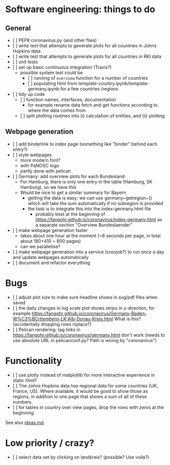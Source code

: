 Software engineering: things to do
==================================

General
-------

-   \[ \] PEP8 coronavirus.py (and other files)
-   \[ \] write test that attempts to generate plots for all countries
    in Johns Hopkins data
-   \[ \] write test that attempts to generate plots for all countries
    in RKI data
-   \[ \] unit tests
-   \[ \] set up basic continuous integration (Travis?)
    -   possible system test could be
        -   \[ \] running of `overview` function for a number of
            countries
        -   \[ \] populating html from
            template-country.ipynb/template-germany.ipynb for a few
            countries /regions
-   \[ \] tidy up code
    -   \[ \] function names, interfaces, documentation
        -   for example rename data fetch and get functions according to
            where the data comes from
    -   \[ \] split plotting routines into (i) calculation of entities, and 
            (ii) plotting

Webpage generation
------------------

-   \[ \] add binderlink to index page (something like \"binder\" behind
    each entry?)
-   \[ \] style webpages
    -   more modern font?
    -   with PaNOSC logo
    - partly done with pelican
-   \[ \] Germany: add overview plots for each Bundesland:
    -   For Hamburg, there is only one entry in the table (Hamburg, SK
        Hamburg), so we have this
    -   Would be nice to get a similar summary for Bayern
        -   getting the data is easy: we can use germany~getregion~()
            which will take the sum automatically if no subregion is
            provided
        -   the task is to integrate this into the index-germany.html
            file
            -   probably best at the beginning of
                <https://fangohr.github.io/coronavirus/index-germany.html>
                as a separate section \"Overview Bundeslaender\"
-   \[ \] make webpage generation faster
    -   takes about one hour at the moment (\~8 seconds per page, in
        total about 180+410 \~ 600 pages)
    -   can we parallelise?
-   \[ \] make webpage generation into a service (cronjob?) to run once
    a day and update webpages automatically
-   \[ \] document and refactor everything

Bugs
====

-   \[ \] adjust plot size to make sure headline shows in svg/pdf files
    when saved
-   \[ \] the daily changes in log scale plot shows strips in
    y-direction, for example
    <https://fangohr.github.io/coronavirus/Germany-Baden-W%C3%BCrttemberg-LK-Alb-Donau-Kreis.html>
    What is this? (accidentally dropping rows inplace?)
-   \[ \] Pelican rendering: tag links in
    https://fangohr.github.io/coronavirus/germany.html don't work (needs to use
    absolute URL in pelicanconf.py? Path is wrong by "coronavirus")

Functionality
=============

-   \[ \] use plotly instead of matplotlib for more interactive
    experience in static html?
-   \[ \] The Johns Hopkins data has regional data for some countries (UK,
    France, US). Where available, it would be good to show those as regions, in
    addition to one page that shows a sum of all of these numbers.
-   \[ \] for tables in country over view pages, drop the rows with zeros at the beginning.

See also [ideas.md](ideas.md).

Low priority / crazy?
=====================

-   \[ \] select data set by clicking on landkreis? (possible? Use
    voila?)

